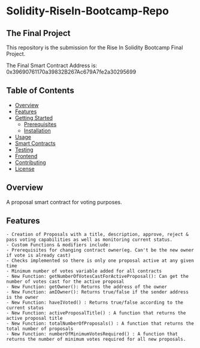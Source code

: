 # Solidity-RiseIn-Bootcamp-Repo

## The Final Project
This repository is the submission for the Rise In Solidity Bootcamp Final Project.

The Final Smart Contract Address is: 0x39690761170a39832B267Ac679A7fe2a30295699

## Table of Contents

- [Overview](#overview)
- [Features](#features)
- [Getting Started](#getting-started)
  - [Prerequisites](#prerequisites)
  - [Installation](#installation)
- [Usage](#usage)
- [Smart Contracts](#smart-contracts)
- [Testing](#testing)
- [Frontend](#frontend)
- [Contributing](#contributing)
- [License](#license)

## Overview

A proposal smart contract for voting purposes.

## Features

    - Creation of Proposals with a title, description, approve, reject & pass voting capabilities as well as monitoring current status.
    - Custom Functions & modifiers include:
    - Prerequisites for changing contract owner(eg. Can't be the new owner if vote is already cast)
    - Checks implemented so there is only one proposal active at any given time
    - Minimum number of votes variable added for all contracts
    - New Function: getNumberOfVotesCastForActiveProposal(): Can get the number of votes cast for the active proposal
    - New Function: getOwner(): Returns the address of the owner
    - New Function: amIOwner(): Returns true/false if the sender address is the owner
    - New Function: haveIVoted() : Returns true/false according to the current status
    - New Function: activeProposalTitle() : A function that returns the active proposal title
    - New Function: totalNumberOfProposals() : A function that returns the total number of proposals
    - New Function: numberOfMinimumVotesRequired() : A function that returns the number of minimum votes required for all new proposals.

